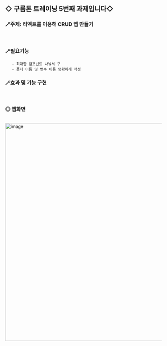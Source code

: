 ## ◇ 구름톤 트레이닝 5번째 과제입니다◇
###   🪄주제: 리액트를 이용해 CRUD 앱 만들기
<br/> 

###   🪄필요기능
       - 최대한 컴포넌트 나눠서 구
       - 폴더 이름 및 변수 이름 명확하게 작성 


### 🪄효과 및 기능 구현
<br/> 


### ◎ 앱화면 
<br/> 

<img width="700" alt="image" src="https://github.com/luz315/goorm/assets/125282732/a585a7f7-5781-4db3-b93f-29c748145f22">

